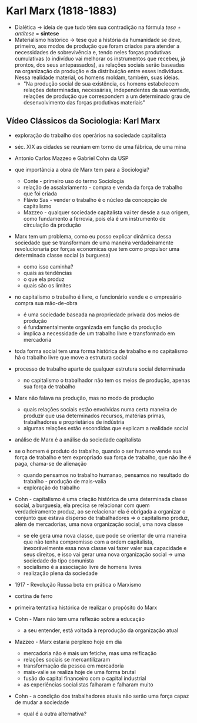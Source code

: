 # Karl Marx (1818-1883)
- Dialética -> ideia de que tudo têm sua contradição na fórmula *tese + antítese* = **sintese**
- Materialismo histórico -> tese que a história da humanidade se deve, primeiro, aos modos de produção que foram criados para atender a necessidades de sobrevivência e, tendo neles forças produtivas cumulativas (o indivíduo vai melhorar os instrumentos que recebeu, já prontos, dos seus antepassados), as relações sociais serão baseadas na organização da produção e da distribuição entre esses indivíduos. Nessa realidade material, os homens moldam, também, suas ideias.
  - "Na produção social de sua existência, os homens estabelecem relações determinadas, necessárias, independentes da sua vontade, relações de produção que correspondem a um determinado grau de desenvolvimento das forças produtivas materiais"



## Vídeo Clássicos da Sociologia: Karl Marx
- exploração do trabalho dos operários na sociedade capitalista
- séc. XIX as cidades se reuniam em torno de uma fábrica, de uma mina
- Antonio Carlos Mazzeo e Gabriel Cohn da USP
- que importância a obra de Marx tem para a Sociologia?
  - Conte - primeiro uso do termo Sociologia
  - relação de assalariamento - compra e venda da força de trabalho que foi criada
  - Flávio Sas - vender o trabalho é o núcleo da concepção de capitalismo
  - Mazzeo - qualquer sociedade capitalista vai ter desde a sua origem, como fundamento a ferrovia, pois ela é um instrumento de circulação da produção
- Marx tem um problema, como eu posso explicar dinâmica dessa sociedade que se transformam de uma maneira verdadeiramente revolucionaria por forças economicas que tem como propulsor uma determinada classe social (a burguesa)
  - como isso caminha?
  - quais as tendências
  - o que ela produz
  - quais são os limites
- no capitalismo o trabalho é livre, o funcionário vende e o empresário compra sua mão-de-obra
  - é uma sociedade baseada na propriedade privada dos meios de produção
  - é fundamentalmente organizada em função da produção
  - implica a necessidade de um trabalho livre e transformado em mercadoria
- toda forma social tem uma forma histórica de trabalho e no capitalismo há o trabalho livre que move a estrutura social
- processo de trabalho aparte de qualquer estrutura social determinada
  - no capitalismo o trabalhador não tem os meios de produção, apenas sua força de trabalho
- Marx não falava na produção, mas no modo de produção
  - quais relações sociais estão envolvidas numa certa maneira de produzir que usa determinados recursos, matérias primas, trabalhadores e proprietários de indústria
  - algumas relações estão escondidas que explicam a realidade social
- análise de Marx é a análise da sociedade capitalista
- se o homem é produto do trabalho, quando o ser humano vende sua força de trabalho e tem expropriado sua força de trabalho, que não lhe é paga, chama-se de alienação
  - quando pensamos no trabalho humanao, pensamos no resultado do trabalho - produção de mais-valia
  - exploração do trabalho
- Cohn - capitalismo é uma criação histórica de uma determinada classe social, a burguesia, ela precisa se relacionar com quem verdadeiramente produz, ao se relacionar ela é obrigada a organizar o conjunto que estava disperso de trabalhadores => o capitalismo produz, além de mercadorias, uma nova organização social, uma nova classe
  - se ele gera uma nova classe, que pode se orientar de uma maneira que não tenha compromisso com a ordem capitalista, inexorávelmente essa nova classe vai fazer valer sua capacidade e seus direitos, e isso vai gerar uma nova organização social -> uma sociedade do tipo comunista
  - socialismo é a associação livre de homens livres
  - realização plena da sociedade


- 1917 - Revolução Russa bota em prática o Marxismo
- cortina de ferro
- primeira tentativa histórica de realizar o propósito do Marx


- Cohn - Marx não tem uma reflexão sobre a educação
  - a seu entender, está voltada à reprodução da organização atual
- Mazzeo - Marx estaria perplexo hoje em dia
  - mercadoria não é mais um fetiche, mas uma reificação
  - relações sociais se mercantilizaram
  - transformação da pessoa em mercadoria
  - mais-valie se realiza hoje de uma forma brutal
  - fusão do capital financeiro com o capital industrial
  - as experiências socialistas falharam e falharam muito
- Cohn - a condição dos trabalhadores atuais não serão uma força capaz de mudar a sociedade
  - qual é a outra alternativa?
